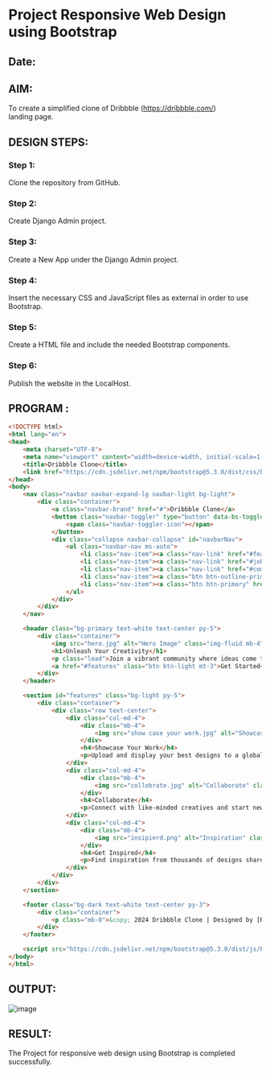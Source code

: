 # Project Responsive Web Design using Bootstrap
## Date:

## AIM:
To create a simplified clone of Dribbble (https://dribbble.com/) landing page.


## DESIGN STEPS:

### Step 1:
Clone the repository from GitHub.

### Step 2:
Create Django Admin project.

### Step 3:
Create a New App under the Django Admin project.

### Step 4:
Insert the necessary CSS and JavaScript files as external in order to use Bootstrap.

### Step 5:
Create a HTML file and include the needed Bootstrap components.

### Step 6:
Publish the website in the LocalHost.

## PROGRAM :
```html
<!DOCTYPE html>
<html lang="en">
<head>
    <meta charset="UTF-8">
    <meta name="viewport" content="width=device-width, initial-scale=1.0">
    <title>Dribbble Clone</title>
    <link href="https://cdn.jsdelivr.net/npm/bootstrap@5.3.0/dist/css/bootstrap.min.css" rel="stylesheet">
</head>
<body>
    <nav class="navbar navbar-expand-lg navbar-light bg-light">
        <div class="container">
            <a class="navbar-brand" href="#">Dribbble Clone</a>
            <button class="navbar-toggler" type="button" data-bs-toggle="collapse" data-bs-target="#navbarNav" aria-controls="navbarNav" aria-expanded="false" aria-label="Toggle navigation">
                <span class="navbar-toggler-icon"></span>
            </button>
            <div class="collapse navbar-collapse" id="navbarNav">
                <ul class="navbar-nav ms-auto">
                    <li class="nav-item"><a class="nav-link" href="#features">Features</a></li>
                    <li class="nav-item"><a class="nav-link" href="#jobs">Jobs</a></li>
                    <li class="nav-item"><a class="nav-link" href="#communities">Communities</a></li>
                    <li class="nav-item"><a class="btn btn-outline-primary me-2" href="#signin">Sign In</a></li>
                    <li class="nav-item"><a class="btn btn-primary" href="#signup">Sign Up</a></li>
                </ul>
            </div>
        </div>
    </nav>

    <header class="bg-primary text-white text-center py-5">
        <div class="container">
            <img src="hero.jpg" alt="Hero Image" class="img-fluid mb-4" style="max-height: 300px;">
            <h1>Unleash Your Creativity</h1>
            <p class="lead">Join a vibrant community where ideas come to life and innovation thrives.</p>
            <a href="#features" class="btn btn-light mt-3">Get Started</a>
        </div>
    </header>

    <section id="features" class="bg-light py-5">
        <div class="container">
            <div class="row text-center">
                <div class="col-md-4">
                    <div class="mb-4">
                        <img src="show case your work.jpg" alt="Showcase" class="img-fluid" style="max-height: 150px;">
                    </div>
                    <h4>Showcase Your Work</h4>
                    <p>Upload and display your best designs to a global audience.</p>
                </div>
                <div class="col-md-4">
                    <div class="mb-4">
                        <img src="collobrate.jpg" alt="Collaborate" class="img-fluid" style="max-height: 150px;">
                    </div>
                    <h4>Collaborate</h4>
                    <p>Connect with like-minded creatives and start new projects together.</p>
                </div>
                <div class="col-md-4">
                    <div class="mb-4">
                        <img src="insipierd.png" alt="Inspiration" class="img-fluid" style="max-height: 150px;">
                    </div>
                    <h4>Get Inspired</h4>
                    <p>Find inspiration from thousands of designs shared by our community.</p>
                </div>
            </div>
        </div>
    </section>

    <footer class="bg-dark text-white text-center py-3">
        <div class="container">
            <p class="mb-0">&copy; 2024 Dribbble Clone | Designed by [Raihaan Ahmed]</p>
        </div>
    </footer>

    <script src="https://cdn.jsdelivr.net/npm/bootstrap@5.3.0/dist/js/bootstrap.bundle.min.js"></script>
</body>
</html>
```

## OUTPUT:
![image](https://github.com/user-attachments/assets/36e4cabe-7cff-4c37-97c2-d771cf46c6c6)



## RESULT:
The Project for responsive web design using Bootstrap is completed successfully.
